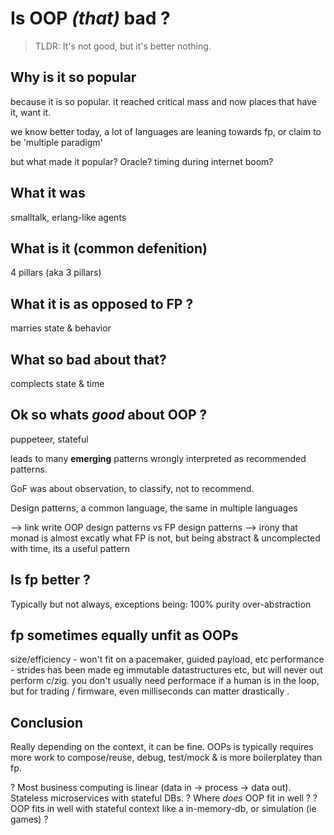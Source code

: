 <!-- md.1
draft true
# published @
# updated @
oop/patterns
practices/paradigm
—-->

# Is OOP _(that)_ bad ?

> TLDR: It's not good, but it's better nothing.

## Why is it so popular

because it is so popular. it reached critical mass and now places that have it, want it.

we know better today, a lot of languages are leaning towards fp, or claim to be 'multiple paradigm'

but what made it popular? Oracle? timing during internet boom?

## What it was

smalltalk, erlang-like agents

## What is it (common defenition)

4 pillars (aka 3 pillars)

## What it is as opposed to FP ?

marries state & behavior

## What so bad about that?

complects state & time

## Ok so whats _good_ about OOP ?

puppeteer, stateful

leads to many **emerging** patterns wrongly interpreted as recommended patterns.

GoF was about observation, to classify, not to recommend.

Design patterns, a common language, the same in multiple languages 

 --> link write OOP design patterns vs FP design patterns
 --> irony that monad is almost excatly what FP is not, but being abstract & uncomplected with time, its a useful pattern

## Is fp better ?
Typically but not always, exceptions being:
100% purity
over-abstraction

## fp sometimes equally unfit as OOPs
size/efficiency - won't fit on a pacemaker, guided payload, etc
performance - strides has been made eg immutable datastructures etc, but will never out perform c/zig. 
  you don't usually need performace if a human is in the loop, but for trading / firmware, even milliseconds can matter drastically .

## Conclusion

Really depending on the context, it can be fine.
OOPs is typically requires more work to compose/reuse, debug, test/mock & is more boilerplatey than fp.

? Most business computing is linear (data in -> process -> data out). Stateless microservices with stateful DBs.
? Where _does_ OOP fit in well ?
? OOP fits in well with stateful context like a in-memory-db, or simulation (ie games) ?
